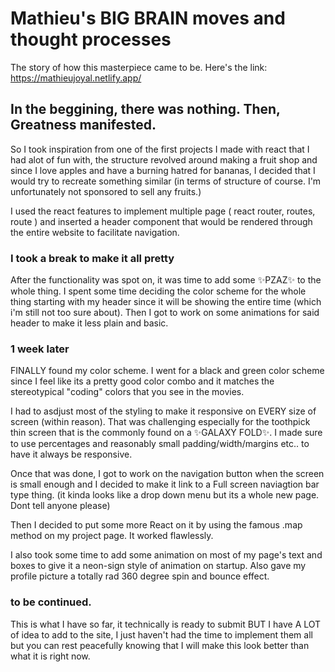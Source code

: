 # Mathieu's BIG BRAIN moves and thought processes
The story of how this masterpiece came to be.
Here's the link: https://mathieujoyal.netlify.app/

## In the beggining, there was nothing. Then, Greatness manifested.

So I took inspiration from one of the first projects I made with react that I had alot of fun with, the structure revolved around making a fruit shop and since I love apples and have a burning hatred for bananas, I decided that I would try to recreate something similar (in terms of structure of course. I'm unfortunately not sponsored to sell any fruits.)

I used the react features to implement multiple page ( react router, routes, route ) and inserted a header component that would be rendered through the entire website to facilitate navigation.

### I took a break to make it all pretty

After the functionality was spot on, it was time to add some ✨PZAZ✨ to the whole thing. I spent some time deciding the color scheme for the whole thing starting with my header since it will be showing the entire time (which i'm still not too sure about). Then I got to work on some animations for said header to make it less plain and basic.

### 1 week later

FINALLY found my color scheme. I went for a black and green color scheme since I feel like its a pretty good color combo and it matches the stereotypical "coding" colors that you see in the movies.

I had to asdjust most of the styling to make it responsive on EVERY size of screen (within reason). That was challenging especially for the toothpick thin screen that is the commonly found on a ✨GALAXY FOLD✨.
I made sure to use percentages and reasonably small padding/width/margins etc.. to have it always be responsive.

Once that was done, I got to work on the navigation button when the screen is small enough and I decided to make it link to a Full screen naviagtion bar type thing. (it kinda looks like a drop down menu but its a whole new page. Dont tell anyone please)

Then I decided to put some more React on it by using the famous .map method on my project page. It worked flawlessly.

I also took some time to add some animation on most of my page's text and boxes to give it a neon-sign style of animation on startup. Also gave my profile picture a totally rad 360 degree spin and bounce effect.


### to be continued.

This is what I have so far, it technically is ready to submit BUT I have A LOT of idea to add to the site, I just haven't had the time to implement them all but you can rest peacefully knowing that I will make this look better than what it is right now.